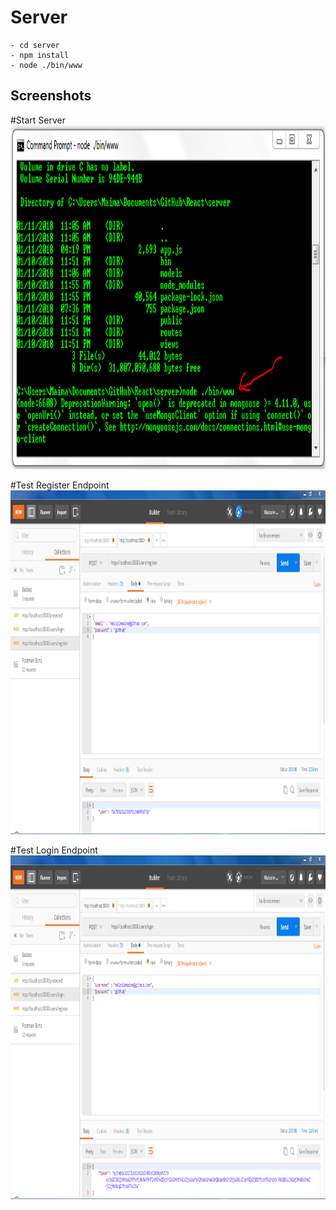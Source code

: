 # Server
	- cd server
	- npm install
	- node ./bin/www

Screenshots
-------
#Start Server
<a href="url"><img src=./Screenshots/CMD.png height="550"  ></a>

#Test Register Endpoint
<a href="url"><img src=./Screenshots/Postman-Register.png height="550"  ></a>

#Test Login Endpoint
<a href="url"><img src=./Screenshots/Postman-Login.png height="550"  ></a>